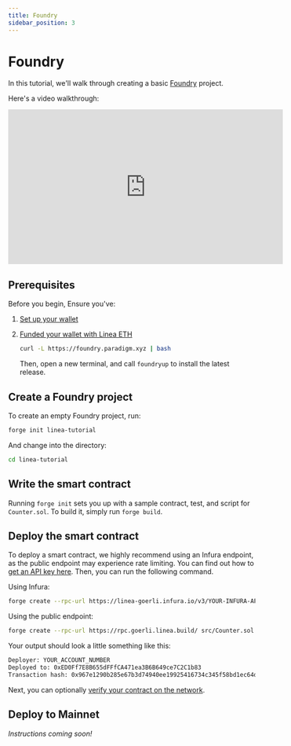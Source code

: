 ```yaml
---
title: Foundry
sidebar_position: 3
---
```


# Foundry

In this tutorial, we'll walk through creating a basic [Foundry](https://book.getfoundry.sh/) project.

Here's a video walkthrough:

<iframe width="560" height="315" src="https://www.youtube.com/embed/TO9XhLCoqgg" title="YouTube video player" frameborder="0" allow="accelerometer; autoplay; clipboard-write; encrypted-media; gyroscope; picture-in-picture; web-share" allowfullscreen></iframe>

## Prerequisites

Before you begin, Ensure you've:

1. [Set up your wallet](../../../use-mainnet/set-up-your-wallet.mdx)
1. [Funded your wallet with Linea ETH](../../../use-mainnet/fund.md#get-test-eth-on-linea)

   ```bash
   curl -L https://foundry.paradigm.xyz | bash
   ```

   Then, open a new terminal, and call `foundryup` to install the latest release.

## Create a Foundry project

To create an empty Foundry project, run:

```bash
forge init linea-tutorial
```

And change into the directory:

```bash
cd linea-tutorial
```

## Write the smart contract

Running `forge init` sets you up with a sample contract, test, and script for `Counter.sol`. To build it, simply run `forge build`.

## Deploy the smart contract

To deploy a smart contract, we highly recommend using an Infura endpoint, as the public endpoint may experience rate limiting. You can find out how to [get an API key here](https://support.linea.build/hc/en-us/articles/15752713253147). Then, you can run the following command.

Using Infura:

```bash
forge create --rpc-url https://linea-goerli.infura.io/v3/YOUR-INFURA-API-KEY src/Counter.sol:Counter --private-key YOUR_PRIVATE_KEY
```

Using the public endpoint:

```bash
forge create --rpc-url https://rpc.goerli.linea.build/ src/Counter.sol:Counter --private-key YOUR_PRIVATE_KEY
```

Your output should look a little something like this:

```bash
Deployer: YOUR_ACCOUNT_NUMBER
Deployed to: 0xED0Ff7E8B655dFFfCA471ea3B6B649ce7C2C1b83
Transaction hash: 0x967e1290b285e67b3d74940ee19925416734c345f58bd1ec64dcea134647d7ee
```

Next, you can optionally [verify your contract on the network](../verify-smart-contract/foundry.md).

## Deploy to Mainnet

_Instructions coming soon!_
